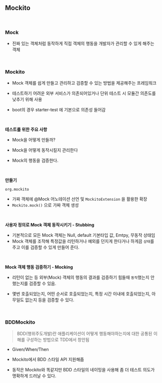 

## Mockito

<br>


### Mock

- 진짜 있는 객체처럼 동작하게 직접 객체의 행동을 개발자가 관리할 수 있게 해주는 객체


<br>

### Mockito

- Mock 객체를 쉽게 만들고 관리하고 검증할 수 있는 방법을 제공해주는 프레임워크

- 테스트하기 어려운 외부 서비스가 의존되어있거나 단위 테스트 시 모듈간 의존도를 낮추기 위해 사용

- boot의 경우 starter-test 에 기본으로 의존성 들어감

<br>


**테스트를 위한 주요 사항**

- Mock을 어떻게 만들까?

- Mock을 어떻게 동작시킬지 관리한다

- Mock의 행동을 검증한다.



<br>

**만들기**

`org.mockito`

- 가짜 객체에 @Mock 어노테이션 선언 및 `MockitoExtension` 을 활용한 확장
- `Mockito.mock()` 으로 가짜 객체 생성

<br>

**사용자 정의로 Mock 객체 동작시키기 - Stubbing**

- 기본적으로 모든 Mock 객체는 Null, default 기본타입 값, Emtpy, 무동작 상태임
- Mock 객체를 조작해 특정값을 리턴하거나 예외를 던지게 한다거나 하게끔 `상태`를 주고 이를 검증할 수 있게 만들어 준다.

<br>

**Mock 객체 행동 검증하기 - Mocking**

- 리턴이 없는 등 외부(Mock) 객체의 행동의 결과를 검증하기 힘들때 `동작`했는지 안했는지를 검증할 수 있음.

- 몇번 호출되었는지, 어떤 순서로 호출되었는지, 특정 시간 이내에 호출되었는지, 아무일도 없는지 등을 검증할 수 있다.


<br>


### BDDMockito

> BDD(행위주도개발)란 애플리케이션이 어떻게 행동해야하는지에 대한 공통된 이해를 구성하는 방법으로 TDD에서 창안됨

- Given/When/Then

- Mockito에서 BDD 스타일 API 지원해줌

- 동작은 Mockito와 똑같지만 BDD 스타일의 네이밍을 사용해 좀 더 테스트 의도가 명확하게 드러날 수 있다.

